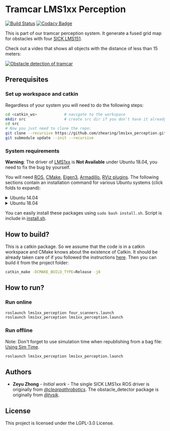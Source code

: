 # Tramcar LMS1xx Perception 

[![Build Status][travis-img]][travis-link]
[![Codacy Badge][codacy-img]][codacy-link]

This is part of our tramcar perception system. It generate a fused grid map for obstacles with four [SICK LMS151](https://www.sick.com/ag/en/detection-and-ranging-solutions/2d-lidar-sensors/lms1xx/lms151-10100/p/p141840). 

Check out a video that shows all objects with the distance of less than 15 meters: 


[![Obstacle detection of tramcar](https://s2.ax1x.com/2019/05/24/ViDdJg.png)](https://v.qq.com/x/page/j0874k4u7tb.html "Obstacle detection of tramcar")

## Prerequisites 

### Set up workspace and catkin 
Regardless of your system you will need to do the following steps:
```bash
cd <catkin_ws>            # navigate to the workspace
mkdir src                 # create src dir if you don't have it already
cd src
# Now you just need to clone the repo:
git clone --recursive https://github.com/zhearing/lms1xx_perception.git
git submodule update --init --recursive
```
### System requirements

**Warning**: The driver of [LMS1xx](https://github.com/clearpathrobotics/LMS1xx) is **Not Available** under Ubuntu 18.04, you need to fix the bug by yourself.

You will need [ROS](http://www.ros.org/install/), [CMake](www.cmake.org/), [Eigen3](eigen.tuxfamily.org/), [Armadillo](http://arma.sourceforge.net/), [RViz plugins](http://wiki.ros.org/rviz). The following sections contain an installation command for various Ubuntu systems (click folds to expand):

<details>
<summary>Ubuntu 14.04</summary>

#### Install these packages:

```bash
sudo apt install -y ros-indigo-desktop-full libeigen3-dev libopenblas-dev liblapack-dev libarpack* libarmadillo*
```
</details>

<details>
<summary>Ubuntu 18.04</summary>

#### Install these packages:

```bash
sudo apt install -y ros-melodic-desktop-full ros-melodic-rviz*
```
</details>

You can easily install these packages using `sudo bash install.sh`. Script is include in [install.sh](https://github.com/zhearing/lms1xx_perception/blob/master/install.sh).


## How to build?

This is a catkin package. So we assume that the code is in a catkin workspace and CMake knows about the existence of Catkin. It should be already taken care of if you followed the instructions [here](#set-up-workspace-and-catkin). Then
you can build it from the project folder:

```bash
catkin_make -DCMAKE_BUILD_TYPE=Release -j8
```

## How to run?

### Run online
```bash
roslaunch lms1xx_perception four_scanners.launch
roslaunch lms1xx_perception lms1xx_perception.launch
```
### Run offline
Note: Don't forget to use simulation time when republishing from a bag file: [Using Sim Time](http://wiki.ros.org/Clock#Using_Simulation_Time_from_the_.2BAC8-clock_Topic).
```bash
roslaunch lms1xx_perception lms1xx_perception.launch
```

## Authors 

* **Zeyu Zhong** - *Initial work* - The single SICK LMS1xx ROS driver is originally from [*@clearpathrobotics*](https://github.com/clearpathrobotics/LMS1xx). The obstacle_detector package is originally from [*@tysik*](https://github.com/tysik/obstacle_detector).

## License

This project is licensed under the LGPL-3.0 License.

[travis-img]: https://travis-ci.com/zhearing/lms1xx_perception.svg?token=2AAv6RKxhQmpctyh8xz6&branch=master
[travis-link]: https://travis-ci.com/zhearing/lms1xx_perception
[codacy-img]: https://api.codacy.com/project/badge/Grade/e9dd9e8a49474b348bb9ea3fe592d5ef
[codacy-link]: https://app.codacy.com/app/zhearing/lms1xx_perception/dashboard
